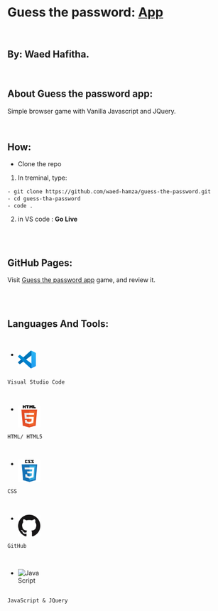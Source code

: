 # Guess the password: [App][1]

<br/>

## By: Waed Hafitha.

<br/>

## About Guess the password app:
Simple browser game with Vanilla Javascript and JQuery.

<br/>


## How: 
 - Clone the repo 
 1. In treminal, type:

 ```
 - git clone https://github.com/waed-hamza/guess-the-password.git
 - cd guess-tha-password
 - code .
 ```

 2. in VS code :
 **Go Live**

<br><br>

## GitHub Pages:
Visit [Guess the password app][1] game, and review it.

<br><br>


## Languages And Tools:
<br/>

* <img align="left" alt="Visual Studio Code" width="40px" src="https://raw.githubusercontent.com/github/explore/80688e429a7d4ef2fca1e82350fe8e3517d3494d/topics/visual-studio-code/visual-studio-code.png" /> 

<br/>

    Visual Studio Code

<br/> 

* <img align="left" alt="Visual Studio Code" width="50px" src="https://raw.githubusercontent.com/github/explore/80688e429a7d4ef2fca1e82350fe8e3517d3494d/topics/html/html.png" /> 

<br/>

    HTML/ HTML5

<br/> 

* <img align="left" alt="Visual Studio Code" width="50px" src="https://raw.githubusercontent.com/github/explore/80688e429a7d4ef2fca1e82350fe8e3517d3494d/topics/css/css.png" /> 

<br/>

    CSS

<br/> 

* <img align="left" alt="Visual Studio Code" width="50px" src="https://raw.githubusercontent.com/github/explore/78df643247d429f6cc873026c0622819ad797942/topics/github/github.png" /> 

<br/>

    GitHub

<br/>

* <img align="left" alt="JavaScript" width="50px" src="https://cdn.iconscout.com/icon/free/png-256/javascript-2038874-1720087.png"/> 

<br/>

    JavaScript & JQuery

<br/>

[1]:https://www.free-css.com/free-css-templates/page257/evolo